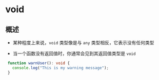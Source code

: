 # void

## 概述

+ 某种程度上来说，`void` 类型像是与 `any` 类型相反，它表示没有任何类型

+ 当一个函数没有返回值时，你通常会见到其返回值类型是 `void`

 ```ts
  function warnUser(): void {
    console.log("This is my warning message");
  }
  ```
